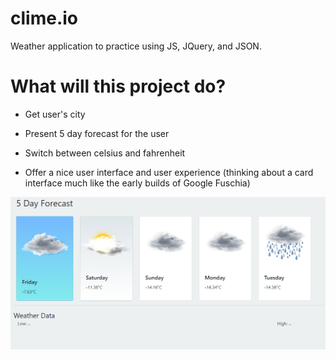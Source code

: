 # clime.io
Weather application to practice using JS, JQuery, and JSON.

# What will this project do?

- Get user's city

- Present 5 day forecast for the user

- Switch between celsius and fahrenheit

- Offer a nice user interface and user experience 
  (thinking about a card interface much like the early builds of Google Fuschia)
  
![](sample.PNG)
